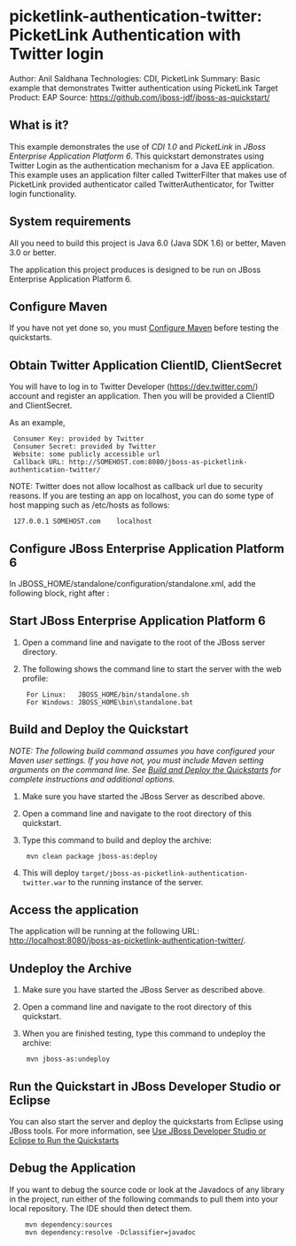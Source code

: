 picketlink-authentication-twitter: PicketLink Authentication with Twitter login
===============================
Author: Anil Saldhana
Technologies: CDI, PicketLink
Summary: Basic example that demonstrates Twitter authentication using PicketLink
Target Product: EAP
Source: <https://github.com/jboss-jdf/jboss-as-quickstart/>

What is it?
-----------

This example demonstrates the use of *CDI 1.0* and *PicketLink* in *JBoss Enterprise Application Platform 6*.
This quickstart demonstrates using Twitter Login as the authentication mechanism for a Java EE application.
This example uses an application filter called TwitterFilter that makes use of PicketLink provided authenticator
called TwitterAuthenticator, for Twitter login functionality.

System requirements
-------------------

All you need to build this project is Java 6.0 (Java SDK 1.6) or better, Maven 3.0 or better.

The application this project produces is designed to be run on JBoss Enterprise Application Platform 6. 

 
Configure Maven
---------------

If you have not yet done so, you must [Configure Maven](../README.md#mavenconfiguration) before testing the quickstarts.


Obtain Twitter Application ClientID, ClientSecret
--------------------------------------------------
You will have to log in to Twitter Developer (https://dev.twitter.com/) account and register an application.
Then you will be provided a ClientID and ClientSecret. 

As an example,

     Consumer Key: provided by Twitter
     Consumer Secret: provided by Twitter
     Website: some publicly accessible url
     Callback URL: http://SOMEHOST.com:8080/jboss-as-picketlink-authentication-twitter/ 

NOTE: Twitter does not allow localhost as callback url due to security reasons. If you are testing an app on localhost, you can do some type of host mapping such as /etc/hosts
as follows:

     127.0.0.1 SOMEHOST.com    localhost


Configure JBoss Enterprise Application Platform 6
-------------------------------------------------

In JBOSS_HOME/standalone/configuration/standalone.xml, add the following block, right after </extensions>:

<system-properties>
        <property name="TWIT_CLIENT_ID" value="client id provided by twitter"/>
        <property name="TWIT_CLIENT_SECRET" value="client secret provided by twitter"/>
        <property name="TWIT_RETURN_URL" value="http://SOMEHOST.com:8080/jboss-as-picketlink-authentication-twitter/"/>
    </system-properties>


Start JBoss Enterprise Application Platform 6
-------------------------

1. Open a command line and navigate to the root of the JBoss server directory.
2. The following shows the command line to start the server with the web profile:

        For Linux:   JBOSS_HOME/bin/standalone.sh
        For Windows: JBOSS_HOME\bin\standalone.bat

 
Build and Deploy the Quickstart
-------------------------

_NOTE: The following build command assumes you have configured your Maven user settings. If you have not, you must include Maven setting arguments on the command line. See [Build and Deploy the Quickstarts](../README.md#buildanddeploy) for complete instructions and additional options._

1. Make sure you have started the JBoss Server as described above.
2. Open a command line and navigate to the root directory of this quickstart.
3. Type this command to build and deploy the archive:

        mvn clean package jboss-as:deploy

4. This will deploy `target/jboss-as-picketlink-authentication-twitter.war` to the running instance of the server.


Access the application 
---------------------

The application will be running at the following URL: <http://localhost:8080/jboss-as-picketlink-authentication-twitter/>. 


Undeploy the Archive
--------------------

1. Make sure you have started the JBoss Server as described above.
2. Open a command line and navigate to the root directory of this quickstart.
3. When you are finished testing, type this command to undeploy the archive:

        mvn jboss-as:undeploy


Run the Quickstart in JBoss Developer Studio or Eclipse
-------------------------------------
You can also start the server and deploy the quickstarts from Eclipse using JBoss tools. For more information, see [Use JBoss Developer Studio or Eclipse to Run the Quickstarts](../README.md#useeclipse) 


Debug the Application
------------------------------------

If you want to debug the source code or look at the Javadocs of any library in the project, run either of the following commands to pull them into your local repository. The IDE should then detect them.

        mvn dependency:sources
        mvn dependency:resolve -Dclassifier=javadoc
